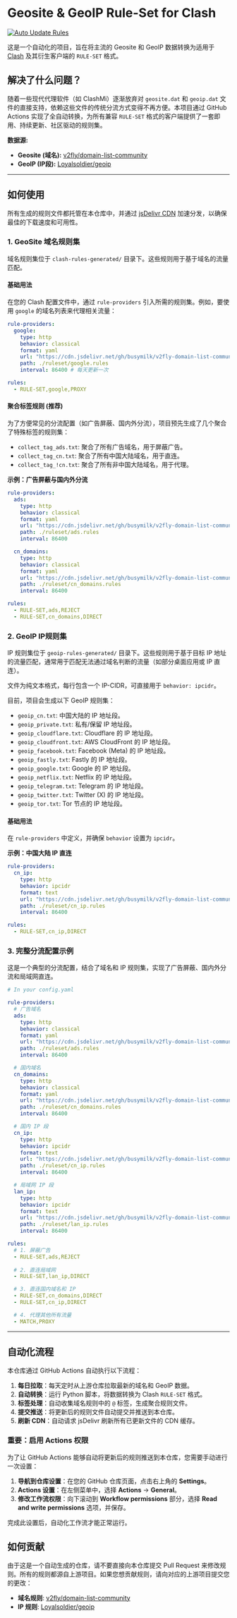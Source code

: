 # Geosite & GeoIP Rule-Set for Clash

[![Auto Update Rules](https://github.com/busymilk/v2fly-domain-list-community_rule_set/actions/workflows/auto_update_rules.yml/badge.svg)](https://github.com/busymilk/v2fly-domain-list-community_rule_set/actions/workflows/auto_update_rules.yml)

这是一个自动化的项目，旨在将主流的 Geosite 和 GeoIP 数据转换为适用于 [Clash](https://github.com/Dreamacro/clash) 及其衍生客户端的 `RULE-SET` 格式。

## 解决了什么问题？

随着一些现代代理软件（如 ClashMi）逐渐放弃对 `geosite.dat` 和 `geoip.dat` 文件的直接支持，依赖这些文件的传统分流方式变得不再方便。本项目通过 GitHub Actions 实现了全自动转换，为所有兼容 `RULE-SET` 格式的客户端提供了一套即用、持续更新、社区驱动的规则集。

**数据源:**
- **Geosite (域名):** [v2fly/domain-list-community](https://github.com/v2fly/domain-list-community)
- **GeoIP (IP段):** [Loyalsoldier/geoip](https://github.com/Loyalsoldier/geoip)

---

## 如何使用

所有生成的规则文件都托管在本仓库中，并通过 [jsDelivr CDN](https://www.jsdelivr.com/) 加速分发，以确保最佳的下载速度和可用性。

### 1. GeoSite 域名规则集

域名规则集位于 `clash-rules-generated/` 目录下。这些规则用于基于域名的流量匹配。

#### 基础用法

在您的 Clash 配置文件中，通过 `rule-providers` 引入所需的规则集。例如，要使用 `google` 的域名列表来代理相关流量：

```yaml
rule-providers:
  google:
    type: http
    behavior: classical
    format: yaml
    url: "https://cdn.jsdelivr.net/gh/busymilk/v2fly-domain-list-community_rule_set@main/clash-rules-generated/google.txt"
    path: ./ruleset/google.rules
    interval: 86400 # 每天更新一次

rules:
  - RULE-SET,google,PROXY
```

#### 聚合标签规则 (推荐)

为了方便常见的分流配置（如广告屏蔽、国内外分流），项目预先生成了几个聚合了特殊标签的规则集：

- `collect_tag_ads.txt`: 聚合了所有广告域名，用于屏蔽广告。
- `collect_tag_cn.txt`: 聚合了所有中国大陆域名，用于直连。
- `collect_tag_!cn.txt`: 聚合了所有非中国大陆域名，用于代理。

**示例：广告屏蔽与国内外分流**

```yaml
rule-providers:
  ads:
    type: http
    behavior: classical
    format: yaml
    url: "https://cdn.jsdelivr.net/gh/busymilk/v2fly-domain-list-community_rule_set@main/clash-rules-generated/collect_tag_ads.txt"
    path: ./ruleset/ads.rules
    interval: 86400

  cn_domains:
    type: http
    behavior: classical
    format: yaml
    url: "https://cdn.jsdelivr.net/gh/busymilk/v2fly-domain-list-community_rule_set@main/clash-rules-generated/collect_tag_cn.txt"
    path: ./ruleset/cn_domains.rules
    interval: 86400

rules:
  - RULE-SET,ads,REJECT
  - RULE-SET,cn_domains,DIRECT
```

### 2. GeoIP IP规则集

IP 规则集位于 `geoip-rules-generated/` 目录下。这些规则用于基于目标 IP 地址的流量匹配，通常用于匹配无法通过域名判断的流量（如部分桌面应用或 IP 直连）。

文件为纯文本格式，每行包含一个 IP-CIDR，可直接用于 `behavior: ipcidr`。

目前，项目会生成以下 GeoIP 规则集：
- `geoip_cn.txt`: 中国大陆的 IP 地址段。
- `geoip_private.txt`: 私有/保留 IP 地址段。
- `geoip_cloudflare.txt`: Cloudflare 的 IP 地址段。
- `geoip_cloudfront.txt`: AWS CloudFront 的 IP 地址段。
- `geoip_facebook.txt`: Facebook (Meta) 的 IP 地址段。
- `geoip_fastly.txt`: Fastly 的 IP 地址段。
- `geoip_google.txt`: Google 的 IP 地址段。
- `geoip_netflix.txt`: Netflix 的 IP 地址段。
- `geoip_telegram.txt`: Telegram 的 IP 地址段。
- `geoip_twitter.txt`: Twitter (X) 的 IP 地址段。
- `geoip_tor.txt`: Tor 节点的 IP 地址段。

#### 基础用法

在 `rule-providers` 中定义，并确保 `behavior` 设置为 `ipcidr`。

**示例：中国大陆 IP 直连**

```yaml
rule-providers:
  cn_ip:
    type: http
    behavior: ipcidr
    format: text
    url: "https://cdn.jsdelivr.net/gh/busymilk/v2fly-domain-list-community_rule_set@main/geoip-rules-generated/geoip_cn.txt"
    path: ./ruleset/cn_ip.rules
    interval: 86400

rules:
  - RULE-SET,cn_ip,DIRECT
```

### 3. 完整分流配置示例

这是一个典型的分流配置，结合了域名和 IP 规则集，实现了广告屏蔽、国内外分流和局域网直连。

```yaml
# In your config.yaml

rule-providers:
  # 广告域名
  ads:
    type: http
    behavior: classical
    format: yaml
    url: "https://cdn.jsdelivr.net/gh/busymilk/v2fly-domain-list-community_rule_set@main/clash-rules-generated/collect_tag_ads.txt"
    path: ./ruleset/ads.rules
    interval: 86400

  # 国内域名
  cn_domains:
    type: http
    behavior: classical
    format: yaml
    url: "https://cdn.jsdelivr.net/gh/busymilk/v2fly-domain-list-community_rule_set@main/clash-rules-generated/collect_tag_cn.txt"
    path: ./ruleset/cn_domains.rules
    interval: 86400

  # 国内 IP 段
  cn_ip:
    type: http
    behavior: ipcidr
    format: text
    url: "https://cdn.jsdelivr.net/gh/busymilk/v2fly-domain-list-community_rule_set@main/geoip-rules-generated/geoip_cn.txt"
    path: ./ruleset/cn_ip.rules
    interval: 86400

  # 局域网 IP 段
  lan_ip:
    type: http
    behavior: ipcidr
    format: text
    url: "https://cdn.jsdelivr.net/gh/busymilk/v2fly-domain-list-community_rule_set@main/geoip-rules-generated/geoip_private.txt"
    path: ./ruleset/lan_ip.rules
    interval: 86400

rules:
  # 1. 屏蔽广告
  - RULE-SET,ads,REJECT
  
  # 2. 直连局域网
  - RULE-SET,lan_ip,DIRECT

  # 3. 直连国内域名和 IP
  - RULE-SET,cn_domains,DIRECT
  - RULE-SET,cn_ip,DIRECT

  # 4. 代理其他所有流量
  - MATCH,PROXY
```

---

## 自动化流程

本仓库通过 GitHub Actions 自动执行以下流程：

1.  **每日拉取**：每天定时从上游仓库拉取最新的域名和 GeoIP 数据。
2.  **自动转换**：运行 Python 脚本，将数据转换为 Clash `RULE-SET` 格式。
3.  **标签处理**：自动收集域名规则中的 `@` 标签，生成聚合规则文件。
4.  **提交推送**：将更新后的规则文件自动提交并推送到本仓库。
5.  **刷新 CDN**：自动请求 jsDelivr 刷新所有已更新文件的 CDN 缓存。

### **重要：启用 Actions 权限**

为了让 GitHub Actions 能够自动将更新后的规则推送到本仓库，您需要手动进行一次设置：

1.  **导航到仓库设置**：在您的 GitHub 仓库页面，点击右上角的 **Settings**。
2.  **Actions 设置**：在左侧菜单中，选择 **Actions** -> **General**。
3.  **修改工作流权限**：向下滚动到 **Workflow permissions** 部分，选择 **Read and write permissions** 选项，并保存。

完成此设置后，自动化工作流才能正常运行。

## 如何贡献

由于这是一个自动生成的仓库，请不要直接向本仓库提交 Pull Request 来修改规则。所有的规则都源自上游项目。如果您想贡献规则，请向对应的上游项目提交您的更改：

- **域名规则**: [v2fly/domain-list-community](https://github.com/v2fly/domain-list-community)
- **IP 规则**: [Loyalsoldier/geoip](https://github.com/Loyalsoldier/geoip)
